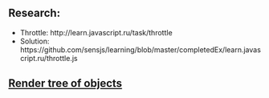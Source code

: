 <h2>Research: </h2>
<ul>
<li>Throttle: http://learn.javascript.ru/task/throttle</li>
<li>Solution: https://github.com/sensjs/learning/blob/master/completedEx/learn.javascript.ru/throttle.js</li>
</ul>
<h2><a href="#">Render tree of objects<a/><h2/>

